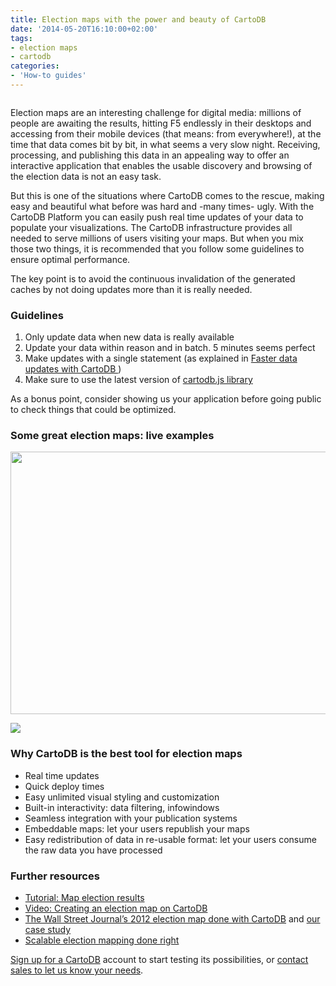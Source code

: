 ```yaml
---
title: Election maps with the power and beauty of CartoDB
date: '2014-05-20T16:10:00+02:00'
tags:
- election maps
- cartodb
categories:
- 'How-to guides'
---
```


<img src="http://i.imgur.com/FTvfdEq.png" alt=""/>

Election maps are an interesting challenge for digital media: millions of people are awaiting the results, hitting F5 endlessly in their desktops and accessing from their mobile devices (that means: from everywhere!), at the time that data comes bit by bit, in what seems a very slow night. Receiving, processing, and publishing this data in an appealing way to offer an interactive application that enables the usable discovery and browsing of the election data is not an easy task.

But this is one of the situations where CartoDB comes to the rescue, making easy and beautiful what before was hard and -many times- ugly. With the CartoDB Platform you can easily push real time updates of your data to populate your visualizations. The CartoDB infrastructure provides all needed to serve millions of users visiting your maps. But when you mix those two things, it is recommended that you follow some guidelines to ensure optimal performance.

The key point is to avoid the continuous invalidation of the generated caches by not doing updates more than it is really needed.

### Guidelines

1. Only update data when new data is really available
2. Update your data within reason and in batch. 5 minutes seems perfect
3. Make updates with a single statement (as explained in <a href="http://blog.cartodb.com/post/53301057653/faster-data-updates-with-cartodb">
Faster data updates with CartoDB
</a>)
4. Make sure to use the latest version of <a href="http://developers.cartodb.com/documentation/cartodb-js.html">cartodb.js library</a>

As a bonus point, consider showing us your application before going public to check things that could be optimized.

### Some great election maps: live examples

<a href="http://gfx.sueddeutsche.de/politik/2013-09-22_Bundestagswahl_Karte/"><img src="http://i.imgur.com/7HKFjXn.gif" width="637" height="420"/></a>

<a href="http://cartodb.com/case-studies/spanish-elections/"><img src="http://i.imgur.com/8Vu7VO6.png"/></a>

### Why CartoDB is the best tool for election maps

- Real time updates
- Quick deploy times
- Easy unlimited visual styling and customization
- Built-in interactivity: data filtering, infowindows
- Seamless integration with your publication systems
- Embeddable maps: let your users republish your maps
- Easy redistribution of data in re-usable format: let your users consume the raw data you have processed

### Further resources

- <a href="http://developers.cartodb.com/tutorials/electoral_map.html">Tutorial: Map election results</a>
- <a href="https://vimeo.com/49046261">Video: Creating an election map on CartoDB</a>
- <a href="http://blog.cartodb.com/post/26837195815/the-wall-street-journals-2012-election-map-done-with">The Wall Street Journal’s 2012 election map done with CartoDB</a> and <a href="http://cartodb.com/case-studies/wsj-presidential-elections-2012/">our case study</a>
- <a href="http://blog.cartodb.com/post/62169554598/scalable-election-mapping-done-right">Scalable election mapping done right</a>

<a href="http://www.cartodb.com/signup">Sign up for a CartoDB</a> account to start testing its possibilities, or <a href="mailto:sales@cartodb.com">contact sales to let us know your needs</a>.
